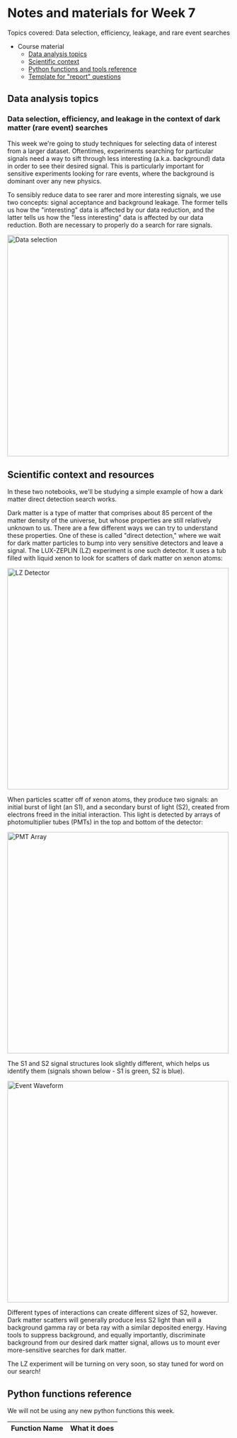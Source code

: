 # Notes and materials for Week 7

Topics covered: Data selection, efficiency, leakage, and rare event searches

* Course material
  * [Data analysis topics](#Data%20analysis%20topics)
  * [Scientific context](#Scientific%20context%20and%20resources)
  * [Python functions and tools reference](#Python%20functions%20reference)
  * [Template for "report" questions](https://docs.google.com/document/d/1hG0un74E4fElL56PDrtd_vQjWH_yIjAoBeaJvKK4hk8/edit#heading=h.ahqsgoshukd6)

## Data analysis topics

### Data selection, efficiency, and leakage in the context of dark matter (rare event) searches

This week we're going to study techniques for selecting data of interest from a larger dataset. Oftentimes, experiments searching for particular signals need a way to sift through less interesting (a.k.a. background) data in order to see their desired signal. This is particularly important for sensitive experiments looking for rare events, where the background is dominant over any new physics.

To sensibly reduce data to see rarer and more interesting signals, we use two concepts: signal acceptance and background leakage. The former tells us how the "interesting" data is affected by our data reduction, and the latter tells us how the "less interesting" data is affected by our data reduction. Both are necessary to properly do a search for rare signals.

<img src="DataCuts.png" alt="Data selection" width="500"/>


## Scientific context and resources

In these two notebooks, we'll be studying a simple example of how a dark matter direct detection search works.

Dark matter is a type of matter that comprises about 85 percent of the matter density of the universe, but whose properties are still relatively unknown to us. There are a few different ways we can try to understand these properties. One of these is called "direct detection," where we wait for dark matter particles to bump into very sensitive detectors and leave a signal. The LUX-ZEPLIN (LZ) experiment is one such detector. It uses a tub filled with liquid xenon to look for scatters of dark matter on xenon atoms:

<img src="LZDetector.png" alt="LZ Detector" width="500"/>

When particles scatter off of xenon atoms, they produce two signals: an initial burst of light (an S1), and a secondary burst of light (S2), created from electrons freed in the initial interaction. This light is detected by arrays of photomultiplier tubes (PMTs) in the top and bottom of the detector:

<img src="PMTArray.png" alt="PMT Array" width="500"/>

The S1 and S2 signal structures look slightly different, which helps us identify them (signals shown below - S1 is green, S2 is blue).

<img src="EventWaveform.png" alt="Event Waveform" width="500"/>

Different types of interactions can create different sizes of S2, however. Dark matter scatters will generally produce less S2 light than will a background gamma ray or beta ray with a similar deposited energy. Having tools to suppress background, and equally importantly, discriminate background from our desired dark matter signal, allows us to mount ever more-sensitive searches for dark matter.

The LZ experiment will be turning on very soon, so stay tuned for word on our search!



## Python functions reference

We will not be using any new python functions this week. 

| Function Name            | What it does |
| - | - |


<!--  LocalWords:  
 -->
<!--  LocalWords:  
 -->
